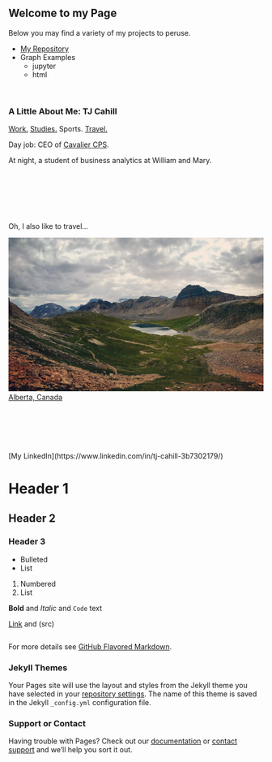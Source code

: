 ---
---
## Welcome to my Page

Below you may find a variety of my projects to peruse.
- [My Repository](https://github.com/tjcahill01) 
- Graph Examples 
    - jupyter
    - html

<br />

### A Little About Me: TJ Cahill
[Work.](https://www.cavaliercps.com/) [Studies.](https://online.mason.wm.edu/msba) Sports. [Travel.](/travel/) 

Day job: CEO of [Cavalier CPS](https://www.cavaliercps.com/). 

At night, a student of business analytics at William and Mary. 



<br />
<br />
<br />
<br />
<br />

Oh, I also like to travel...

![Lake Helen](/pics/IMG_6896.JPG)
[Alberta, Canada](https://goo.gl/maps/NBE9uhN3whaPzVR17)

<br />
<br />
<br />
<br />
<br />
[My LinkedIn](https://www.linkedin.com/in/tj-cahill-3b7302179/)

# Header 1
## Header 2
### Header 3

- Bulleted
- List

1. Numbered
2. List

**Bold** and _Italic_ and `Code` text

[Link](url) and (src)
```markdown
```
For more details see [GitHub Flavored Markdown](https://guides.github.com/features/mastering-markdown/).

### Jekyll Themes

Your Pages site will use the layout and styles from the Jekyll theme you have selected in your [repository settings](https://github.com/tjcahill01/tjcahill01.github.io/settings). The name of this theme is saved in the Jekyll `_config.yml` configuration file.

### Support or Contact

Having trouble with Pages? Check out our [documentation](https://docs.github.com/categories/github-pages-basics/) or [contact support](https://support.github.com/contact) and we’ll help you sort it out.
